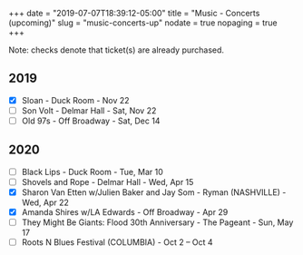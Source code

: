 +++
date = "2019-07-07T18:39:12-05:00"
title = "Music - Concerts (upcoming)"
slug = "music-concerts-up"
nodate = true
nopaging = true
+++

Note: checks denote that ticket(s) are already purchased.

## 2019

- [X] Sloan - Duck Room - Nov 22
- [ ] Son Volt - Delmar Hall - Sat, Nov 22
- [ ] Old 97s - Off Broadway - Sat, Dec 14

## 2020

- [ ] Black Lips - Duck Room - Tue, Mar 10
- [ ] Shovels and Rope - Delmar Hall - Wed, Apr 15
- [X] Sharon Van Etten w/Julien Baker and Jay Som - Ryman (NASHVILLE) - Wed, Apr 22
- [X] Amanda Shires w/LA Edwards - Off Broadway - Apr 29
- [ ] They Might Be Giants: Flood 30th Anniversary - The Pageant - Sun, May 17
- [ ] Roots N Blues Festival (COLUMBIA) - Oct 2 – Oct 4
